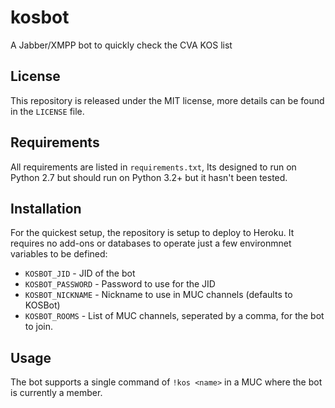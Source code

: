 kosbot
======

A Jabber/XMPP bot to quickly check the CVA KOS list

License
-------

This repository is released under the MIT license, more details can be found in the ```LICENSE``` file.

Requirements
------------

All requirements are listed in ```requirements.txt```, Its designed to run on Python 2.7 but should run on Python 3.2+ but it hasn't been tested.

Installation
------------

For the quickest setup, the repository is setup to deploy to Heroku. It requires no add-ons or databases to operate just a few environmnet variables to be defined:

* ```KOSBOT_JID``` - JID of the bot
* ```KOSBOT_PASSWORD``` - Password to use for the JID 
* ```KOSBOT_NICKNAME``` - Nickname to use in MUC channels (defaults to KOSBot)
* ```KOSBOT_ROOMS``` - List of MUC channels, seperated by a comma, for the bot to join.

Usage
-----

The bot supports a single command of ```!kos <name>``` in a MUC where the bot is currently a member. 
